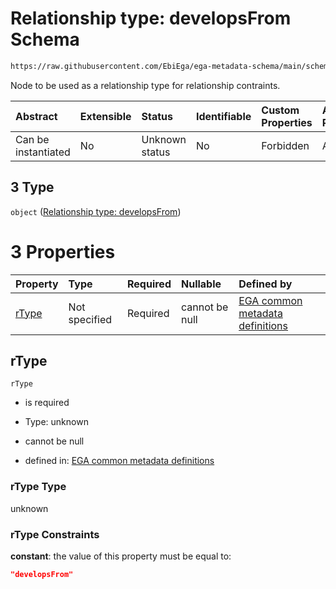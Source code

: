 # Relationship type: developsFrom Schema

```txt
https://raw.githubusercontent.com/EbiEga/ega-metadata-schema/main/schemas/EGA.protocol.json#/properties/protocolRelationships/items/allOf/1/anyOf/2/allOf/0/anyOf/3
```

Node to be used as a relationship type for relationship contraints.

| Abstract            | Extensible | Status         | Identifiable | Custom Properties | Additional Properties | Access Restrictions | Defined In                                                                       |
| :------------------ | :--------- | :------------- | :----------- | :---------------- | :-------------------- | :------------------ | :------------------------------------------------------------------------------- |
| Can be instantiated | No         | Unknown status | No           | Forbidden         | Allowed               | none                | [EGA.protocol.json\*](../../../schemas/EGA.protocol.json "open original schema") |

## 3 Type

`object` ([Relationship type: developsFrom](ega-4-definitions-relationship-type-developsfrom.md))

# 3 Properties

| Property        | Type          | Required | Nullable       | Defined by                                                                                                                                                                                                                                                      |
| :-------------- | :------------ | :------- | :------------- | :-------------------------------------------------------------------------------------------------------------------------------------------------------------------------------------------------------------------------------------------------------------- |
| [rType](#rtype) | Not specified | Required | cannot be null | [EGA common metadata definitions](ega-4-definitions-relationship-type-developsfrom-properties-rtype.md "https://raw.githubusercontent.com/EbiEga/ega-metadata-schema/main/schemas/EGA.common-definitions.json#/definitions/rTypeDevelopsFrom/properties/rType") |

## rType



`rType`

*   is required

*   Type: unknown

*   cannot be null

*   defined in: [EGA common metadata definitions](ega-4-definitions-relationship-type-developsfrom-properties-rtype.md "https://raw.githubusercontent.com/EbiEga/ega-metadata-schema/main/schemas/EGA.common-definitions.json#/definitions/rTypeDevelopsFrom/properties/rType")

### rType Type

unknown

### rType Constraints

**constant**: the value of this property must be equal to:

```json
"developsFrom"
```
